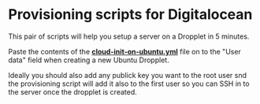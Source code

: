 # Provisioning scripts for Digitalocean

This pair of scripts will help you setup a server on a Dropplet in 5 minutes.

Paste the contents of the **[cloud-init-on-ubuntu.yml](https://raw.githubusercontent.com/Flyimg/DigitalOcean-provision/master/cloud-init-on-ubuntu.yml)** file on to the "User data" field when creating a new Ubuntu Dropplet.

Ideally you should also add any publick key you want to the root user snd the provisioning script will add it also to the first user so you can SSH in to the server once the dropplet is created.

